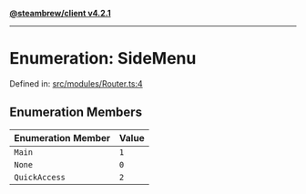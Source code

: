 [**@steambrew/client v4.2.1**](../README.md)

***

# Enumeration: SideMenu

Defined in: [src/modules/Router.ts:4](https://github.com/SteamClientHomebrew/SDK/blob/main/typescript-packages/client/src/modules/Router.ts#L4)

## Enumeration Members

| Enumeration Member | Value |
| ------ | ------ |
| <a id="main"></a> `Main` | `1` |
| <a id="none"></a> `None` | `0` |
| <a id="quickaccess"></a> `QuickAccess` | `2` |
